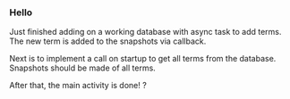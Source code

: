 ### Hello


Just finished adding on a working database with async task to add terms. 
The new term is added to the snapshots via callback.

Next is to implement a call on startup to get all terms from the database.
Snapshots should be made of all terms. 

After that, the main activity is done!  ?